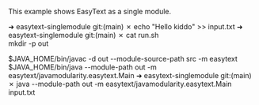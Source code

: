 This example shows EasyText as a single module.


➜  easytext-singlemodule git:(main) ✗ echo "Hello kiddo" >> input.txt
➜  easytext-singlemodule git:(main) ✗ cat run.sh                                       
mkdir -p out

$JAVA_HOME/bin/javac -d out --module-source-path src -m easytext
$JAVA_HOME/bin/java --module-path out -m easytext/javamodularity.easytext.Main
➜  easytext-singlemodule git:(main) ✗ java --module-path out -m easytext/javamodularity.easytext.Main input.txt 

